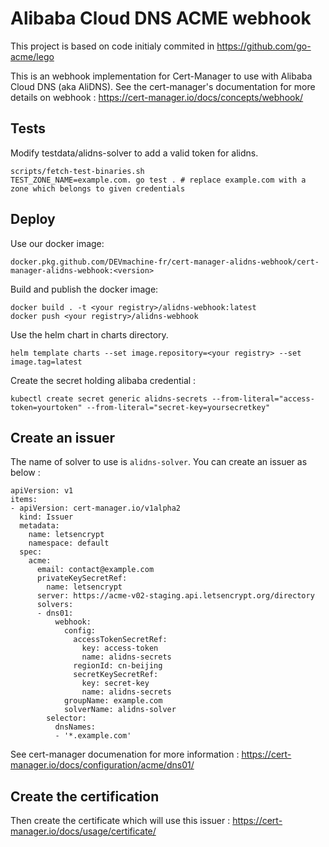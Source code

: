 # Alibaba Cloud DNS ACME webhook

This project is based on code initialy commited in https://github.com/go-acme/lego

This is an webhook implementation for Cert-Manager to use with Alibaba Cloud DNS (aka AliDNS).
See the cert-manager's documentation for more details on webhook : https://cert-manager.io/docs/concepts/webhook/


## Tests

Modify testdata/alidns-solver to add a valid token for alidns. 

```
scripts/fetch-test-binaries.sh
TEST_ZONE_NAME=example.com. go test . # replace example.com with a zone which belongs to given credentials
```

## Deploy

Use our docker image:
```
docker.pkg.github.com/DEVmachine-fr/cert-manager-alidns-webhook/cert-manager-alidns-webhook:<version>
```

Build and publish the docker image:
```
docker build . -t <your registry>/alidns-webhook:latest
docker push <your registry>/alidns-webhook
```

Use the helm chart in charts directory.
```
helm template charts --set image.repository=<your registry> --set image.tag=latest
```

Create the secret holding alibaba credential :
```
kubectl create secret generic alidns-secrets --from-literal="access-token=yourtoken" --from-literal="secret-key=yoursecretkey"
```

## Create an issuer

The name of solver to use is `alidns-solver`. You can create an issuer as below :
```
apiVersion: v1
items:
- apiVersion: cert-manager.io/v1alpha2
  kind: Issuer
  metadata:
    name: letsencrypt
    namespace: default
  spec:
    acme:
      email: contact@example.com
      privateKeySecretRef:
        name: letsencrypt
      server: https://acme-v02-staging.api.letsencrypt.org/directory
      solvers:
      - dns01:
          webhook:
            config:
              accessTokenSecretRef:
                key: access-token
                name: alidns-secrets
              regionId: cn-beijing
              secretKeySecretRef:
                key: secret-key
                name: alidns-secrets
            groupName: example.com
            solverName: alidns-solver
        selector:
          dnsNames:
          - '*.example.com'

```
See cert-manager documenation for more information : https://cert-manager.io/docs/configuration/acme/dns01/

## Create the certification

Then create the certificate which will use this issuer : https://cert-manager.io/docs/usage/certificate/

